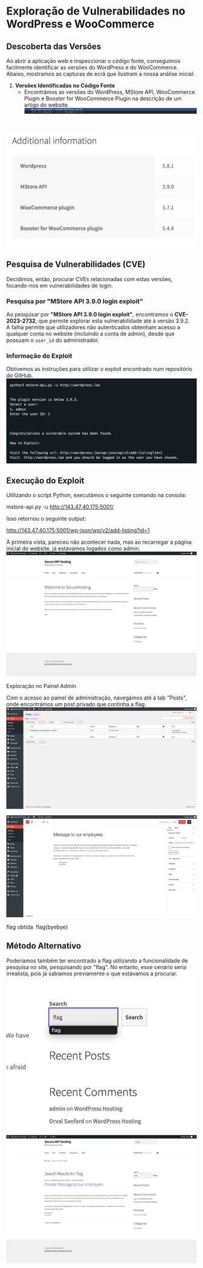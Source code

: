 # Exploração de Vulnerabilidades no WordPress e WooCommerce

## Descoberta das Versões

Ao abrir a aplicação web e inspeccionar o código fonte, conseguimos facilmente identificar as versões do WordPress e do WooCommerce.  
Abaixo, mostramos as capturas de ecrã que ilustram a nossa análise inicial:

1. **Versões Identificadas no Código Fonte**
    - Encontrámos as versões do WordPress, MStore API, WooCommerce Plugin e Booster for WooCommerce Plugin na descrição de um artigo do website.  
 ![htmlprt](/docs/images/htmlprint.png)
 <br>







 ![versionsprt](/docs/images/versions.png)



## Pesquisa de Vulnerabilidades (CVE)

Decidimos, então, procurar CVEs relacionadas com estas versões, focando-nos em vulnerabilidades de login.

### Pesquisa por "MStore API 3.9.0 login exploit"

Ao pesquisar por **"MStore API 3.9.0 login exploit"**, encontramos o **CVE-2023-2732**, que permite explorar esta vulnerabilidade até à versão 3.9.2.  
A falha permite que utilizadores não autenticados obtenham acesso a qualquer conta no website (incluindo a conta de admin), desde que possuam o `user_id` do administrador.

### Informação do Exploit

Obtivemos as instruções para utilizar o exploit encontrado num repositório do GitHub.  
![exploit](docs/images/exploit.png)

## Execução do Exploit

Utilizando o script Python, executámos o seguinte comando na consola:

mstore-api.py -u http://143.47.40.175:5001/

Isso retornou o seguinte output:

http://143.47.40.175:5001/wp-json/wp/v2/add-listing?id=1

À primeira vista, pareceu não acontecer nada, mas ao recarregar a página inicial do website, já estávamos logados como admin.
![adminloggin](docs/images/adminlogin.png)

Exploração no Painel Admin

Com o acesso ao painel de administração, navegámos até à tab "Posts", onde encontrámos um post privado que continha a flag.
![adminpainel](docs/images/adminpainel.png)

![hiddenmsg](docs/images/hiddenmessage.png)

flag obtida: flag{byebye}

## Método Alternativo

Poderíamos também ter encontrado a flag utilizando a funcionalidade de pesquisa no site, pesquisando por "flag". No entanto, esse cenário seria irrealista, pois já sabíamos previamente o que estávamos a procurar.
![flagsrch](docs/images/flagsearch.png)
![flagfound](docs/images/flagfound.png)